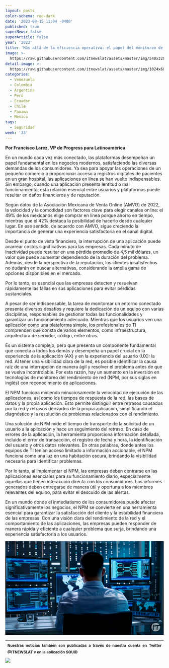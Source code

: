 ```yaml
---
layout: posts
color-schema: red-dark
date: '2023-08-15 11:04 -0400'
published: true
superNews: false
superArticle: false
year: '2023'
title: 'Más allá de la eficiencia operativa: el papel del monitoreo de redes'
image: >-
  https://raw.githubusercontent.com/itnewslat/assets/master/img/540x320/monitoreo-p.jpg
detail-image: >-
  https://raw.githubusercontent.com/itnewslat/assets/master/img/1024x680/monitoreo-g.jpg
categories:
  - Venezuela
  - Colombia
  - Argentina
  - Perú
  - Ecuador
  - Chile
  - Panama
  - Mexico
tags:
  - Seguridad
week: '33'
---
```

**Por Francisco Larez, VP de Progress para Latinoamérica**

En un mundo cada vez más conectado, las plataformas desempeñan un papel fundamental en los negocios modernos, satisfaciendo las diversas demandas de los consumidores. Ya sea para apoyar las operaciones de un pequeño comercio o proporcionar acceso a registros digitales de pacientes en un gran hospital, las aplicaciones en línea se han vuelto indispensables. Sin embargo, cuando una aplicación presenta lentitud o mal funcionamiento, esta relación esencial entre usuarios y plataformas puede resultar en daños financieros y de reputación.

Según datos de la Asociación Mexicana de Venta Online (AMVO) de 2022, la velocidad y la comodidad son factores clave para elegir canales online: el 49% de los mexicanos elige comprar en línea porque ahorro en tiempo, mientras que el 42% destaca la posibilidad de hacerlo desde cualquier lugar. En ese sentido, de acuerdo con AMVO, sigue creciendo la importancia de generar una experiencia satisfactoria en el canal digital.

Desde el punto de vista financiero, la interrupción de una aplicación puede acarrear costos significativos para las empresas. Cada minuto de inactividad puede resultar en una pérdida promedio de 4,5 mil dólares, un valor que puede aumentar dependiendo de la duración del problema. Además, desde la perspectiva de la reputación, los clientes insatisfechos no dudarán en buscar alternativas, considerando la amplia gama de opciones disponibles en el mercado.

Por lo tanto, es esencial que las empresas detecten y resuelvan rápidamente las fallas en sus aplicaciones para evitar pérdidas sustanciales.

A pesar de ser indispensable, la tarea de monitorear un entorno conectado presenta diversos desafíos y requiere la dedicación de un equipo con varias disciplinas, responsables de gestionar todas las funcionalidades y garantizar un funcionamiento adecuado. Mientras que los usuarios ven una aplicación como una plataforma simple, los profesionales de TI comprenden que consta de varios elementos, como infraestructura, arquitectura de servidor, código, entre otros.

Es un sistema complejo, pero que presenta un componente fundamental que conecta a todos los demás y desempeña un papel crucial en la experiencia de la aplicación (AX) y en la experiencia del usuario (UX): la red. Al tener una visibilidad clara de la red, es posible identificar la causa raíz de una interrupción de manera ágil y resolver el problema antes de que se vuelva incontrolable. Por esta razón, hay un aumento en la inversión en tecnologías de monitoreo del rendimiento de red (NPM, por sus siglas en inglés) con reconocimiento de aplicaciones.

El NPM funciona midiendo minuciosamente la velocidad de ejecución de las aplicaciones, así como los tiempos de respuesta de la red, las bases de datos y la propia aplicación. Esto permite distinguir entre retrasos causados por la red y retrasos derivados de la propia aplicación, simplificando el diagnóstico y la resolución de problemas relacionados con el rendimiento.

Una solución de NPM mide el tiempo de transporte de la solicitud de un usuario a la aplicación y hace un seguimiento del retraso. En caso de errores de la aplicación, la herramienta proporciona información detallada, incluido el error de transacción, el registro de fecha y hora, la identificación del usuario y otros datos relevantes. En otras palabras, donde antes los equipos de TI tenían acceso limitado a información accionable, el NPM funciona como una luz en una habitación oscura, brindando la visibilidad necesaria para identificar problemas.

Por lo tanto, al implementar el NPM, las empresas deben centrarse en las aplicaciones esenciales para su funcionamiento diario, especialmente aquellas que tienen interacción directa con los consumidores. Los informes generados deben entregarse de manera útil y oportuna a los miembros relevantes del equipo, para evitar el descuido de las alertas.

En un mundo donde el inmediatismo de los consumidores puede afectar significativamente los negocios, el NPM se convierte en una herramienta esencial para garantizar la satisfacción del cliente y la estabilidad financiera de las empresas. Con una visión clara del rendimiento de la red y el comportamiento de las aplicaciones, las empresas pueden responder de manera rápida y eficiente a cualquier problema que surja, brindando una experiencia satisfactoria a los usuarios.

![](https://raw.githubusercontent.com/itnewslat/assets/master/img/540x320/monitoreo-p.jpg)

<table style="height: 42px;" width="569">
<tbody>
<tr>
<td style="text-align: justify;"><sub><strong>Nuestras noticias también son publicadas a través de nuestra cuenta en Twitter <a href="https://twitter.com/itnewslat?lang=es">@ITNEWSLAT</a> y en la aplicación <a href="https://squidapp.co/en/">SQUID</a></strong></sub></td>
</tr>
</tbody>
</table>

<img src="https://tracker.metricool.com/c3po.jpg?hash=56f88a41e39ab42c063cc51676587a04"/>
